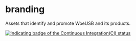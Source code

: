 # branding

Assets that identify and promote WoeUSB and its products.

[![Indicating badge of the Continuous Integration(CI) status](https://cloud.drone.io/api/badges/WoeUSB/branding/status.svg "Continuous Integration(CI) status")](https://cloud.drone.io/WoeUSB/branding)
